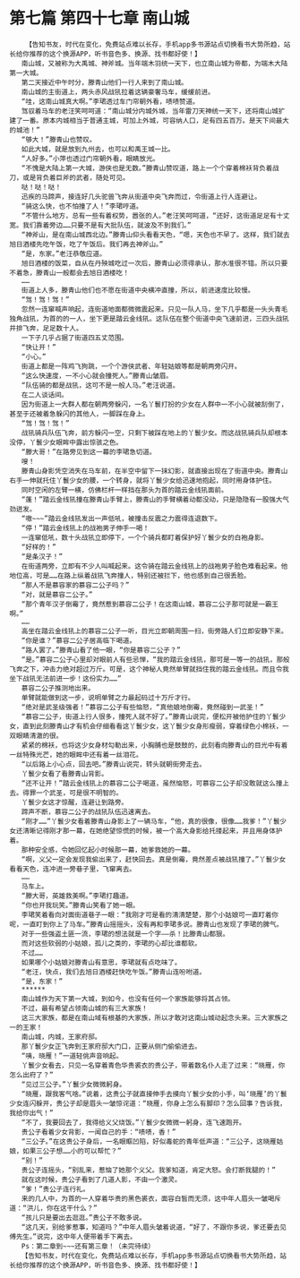 # 第七篇 第四十七章 南山城
        【告知书友，时代在变化，免费站点难以长存，手机app多书源站点切换看书大势所趋，站长给你推荐的这个换源APP，听书音色多、换源、找书都好使！】
       南山城，又被称为大禹城、神斧城。当年端木羽统一天下，也立南山城为帝都，为端木大陆第一大城。
       第二天接近中午时分，滕青山他们一行人来到了南山城。
       南山城的主街道上，两头赤风战犼拉着这辆豪奢马车，缓缓前进。
       “哇，这南山城真大啊。”李珺透过车门帘朝外看，啧啧赞道。
       驾驭着马车的老汪笑呵呵道：“南山城分内城外城，当年雷刀天神统一天下，还将南山城扩建了一番。原本内城相当于普通主城，可加上外城，可容纳人口，足有四五百万。是天下间最大的城池！”
       “够大！”滕青山也赞叹。
       如此大城，就是放到九州去，也可以和禹王城一比。
       “人好多。”小萍也透过门帘朝外看，眼睛放光。
       “不愧是大陆上第一大城，游侠也是无数。”滕青山赞叹道，路上一个个穿着棉袄背负着战刀，或是背负着巨斧的武者，随处可见。
       哒！哒！哒！
       迅疾的马蹄声，接连好几头驼兽飞奔从街道中央飞奔而过，令街道上行人连避让。
       “骑这么快，也不怕撞了人！”李珺哼道。
       “不管什么地方，总有一些有着权势，嚣张的人。”老汪笑呵呵道，“还好，这街道足足有十丈宽。我们靠着旁边……只要不是有大批队伍，就波及不到我们。”
       “神斧山，是在南山城西北边。”滕青山仰头看看天色，“嗯，天色也不早了。这样，我们就去旭日酒楼先吃午饭，吃了午饭后。我们再去神斧山。”
       “是，东家。”老汪恭敬应道。
       旭日酒楼的饭菜，自从在丹殃城吃过一次后，滕青山必须得承认，那水准很不错。所以只要不着急，滕青山一般都会去旭日酒楼吃！
       ……
       街道上人多，滕青山他们也不愿在街道中央横冲直撞，所以，前进速度比较慢。
       “驾！驾！驾！”
       忽然一连窜喊声响起，连街道地面都微微震起来。只见一队人马，坐下几乎都是一头头青毛独角战犼，为首的的一人，坐下更是踏云金线犼。这队伍在整个街道中央飞速前进，三四头战犼并排飞奔，足足数十人。
       一下子几乎占据了街道四五丈范围。
       “快让开！”
       “小心。”
       街道上都是一阵鸡飞狗跳，一个个游侠武者、年轻姑娘等都是朝两旁闪开。
       “这么快速度，一不小心就会撞死人。”滕青山皱眉。
       “队伍骑的都是战犼，这可不是一般人马。”老汪说道。
       在二人谈话间。
       因为街道上一大群人都在朝两旁躲闪，一名丫鬟打扮的少女在人群中一不小心就被刮倒了，甚至于还被着急躲闪的其他人，一脚踩在身上。
       “驾！驾！驾！”
       战犼骑兵队伍飞奔，前方躲闪一空，只剩下被踩在地上的丫鬟少女。而这战犼骑兵队却根本没停，丫鬟少女眼眸中露出惊骇之色。
       “滕大哥！”在路旁见到这一幕的李珺急切道。
       嗖！
       滕青山身影凭空消失在马车前，在半空中留下一抹幻影，就直接出现在了街道中央。滕青山右手一伸就托住丫鬟少女的腰，一个转身，就将丫鬟少女给迅速地抱起，同时用身体护住。
       同时空闲的左臂一横，仿佛栏杆一样挡在那头为首的踏云金线犼面前。
       “蓬！”踏云金线犼撞在滕青山手臂上，滕青山的手臂横着动都没动，只是隐隐有一股强大气劲迸发。
       “嗷~~~”踏云金线犼发出一声低吼，被撞击反震之力震得连退数下。
       “停！”踏云金线犼上的战袍男子伸手一喝！
       一连窜低吼，数十头战犼立即停下，一个个骑兵都盯着保护好丫鬟少女的白袍身影。
       “好样的！”
       “是条汉子！”
       在街道两旁，立即有不少人叫喊起来。这令骑在踏云金线犼上的战袍男子脸色难看起来。他地位高，可是……在路上纵着战犼飞奔撞人，特别还被拦下，他也感到自己很丢脸。
       “那人不是慕容家的慕容二公子吗？”
       “对，就是慕容二公子。”
       “那个青年汉子倒霉了，竟然惹到慕容二公子！在这南山城，慕容二公子那可就是一霸王啊。”
       ……
       高坐在踏云金线犼上的慕容二公子一听，目光立即朝周围一扫，街旁路人们立即安静下来。
       “你是谁？”慕容二公子居高临下喝道。
       “路人罢了。”滕青山看了他一眼，“你是慕容二公子？”
       “是。”慕容二公子心里却对眼前人有些忌惮，“我的踏云金线犼，那可是一等一的战犼，那般飞奔之下，冲击力绝对超过万斤。可是，这个神秘人竟然单臂就挡住我的踏云金线犼。而且令我坐下战犼无法前进一步！这份实力……”
       慕容二公子推测地出来。
       单臂就能做到这一步，说明单臂之力最起码过十万斤才行。
       “绝对是武圣级强者！”慕容二公子有些恼怒，“真他娘地倒霉，竟然碰到一武圣！”
       “慕容二公子，街道上行人很多，撞死人就不好了。”滕青山说完，便松开被他护住的丫鬟少女，直到此刻滕青山才有机会仔细看看这丫鬟少女，这丫鬟少女身形瘦弱，穿着绿色小棉袄，一双眼睛清澈的很。
       紧紧的棉袄，也将这少女身材勾勒出来，小胸脯也是鼓鼓的，此刻看向滕青山的目光中有着一丝特殊光芒，她的眼眸中还有着一丝泪花。
       “以后路上小心点，回去吧。”滕青山说完，转头就朝街旁走去。
       丫鬟少女看了看滕青山背影。
       “还不让开！”踏云金线犼上的慕容二公子喝道，虽然恼怒，可慕容二公子却没敢就这么撞上去。得罪一个武圣，可是很不明智的。
       丫鬟少女这才惊醒，连避让到路旁。
       蹄声不断，慕容二公子的战犼队伍迅速离去。
       “刚才……”丫鬟少女看着滕青山身影上了一辆马车，“他，真的很像，很像……我爹！”丫鬟少女还清晰记得刚才那一幕，在她绝望惊慌的时候，被一个高大身影给托搂起来，并且用身体护着。
       那种安全感，令她回忆起小时候那一幕，她爹救她的一幕。
       “啊，义父一定会发现我偷出来了，赶快回去。真是倒霉，竟然差点被战犼撞了。”丫鬟少女看看天色，连冲进一旁巷子里，飞窜离去。
       ……
       马车上。
       “滕大哥，英雄救美啊。”李珺打趣道。
       “你也开我玩笑。”滕青山笑看了她一眼。
       李珺笑着看向对面街道巷子一眼：“我刚才可是看的清清楚楚，那个小姑娘可一直盯着你呢，一直盯到你上了马车。”滕青山摇摇头，没有再和李珺多说。滕青山也发现了李珺的脾气。
       对于一些强盗土匪一流，李珺的想法就是一个字——杀！比滕青山都狠。
       而对这些软弱的小姑娘，孤儿之类的，李珺的心却比谁都软。
       不过……
       如果哪个小姑娘对滕青山有意思，李珺就有点吃味了。
       “老汪，快点，我们去旭日酒楼赶快吃午饭。”滕青山连吩咐道。
       “是，东家！”
       ******
       南山城作为天下第一大城，到如今，也没有任何一个家族能够将其占领。
       不过，最有希望占领南山城的有三大家族！
       这三大家族，都是在南山域有根基的大家族，所以才敢对这南山城动起念头来。三大家族之一的王家！
       南山城，内城，王家府邸。
       那丫鬟少女正飞奔到王家府邸大门口，正要从侧门偷偷进去。
       “咦，晓雁！”一道轻佻声音响起。
       丫鬟少女看去，只见一名穿着青色华贵裘衣的贵公子，带着数名仆人走了过来：“晓雁，你怎么出府了？”
       “见过三公子。”丫鬟少女微微躬身。
       “晓雁，跟我客气啥。”说着，这贵公子就直接伸手去摸向丫鬟少女的小手，叫‘晓雁’的丫鬟少女连闪躲开，贵公子却是眉头一皱惊诧道：“晓雁，你身上怎么有脚印？怎么回事？告诉我，我给你出气！”
       “不了，我要回去了，我得给义父烧饭。”丫鬟少女微微一躬身，连飞速跑开。
       贵公子看着少女背影，一闻自己的手：“啧啧，香！”
       “三公子。”在这贵公子身后，一名眼眶凹陷，好似毒蛇的青年低声道：“三公子，这晓雁姑娘，如果三公子想……小的可以帮忙？”
       “别！”
       贵公子连摇头，“别乱来，惹恼了她那个义父。我爹知道，肯定大怒。会打断我腿的！”
       就在这时候，贵公子看到了几道人影，不由一个激灵。
       “爹！”贵公子连行礼。
       来的几人中，为首的一人穿着华贵的黑色裘衣，面容白皙而无须，这中年人眉头一皱喝斥道：“洪儿，你在这干什么？”
       “孩儿只是要出去逛逛。”贵公子不敢多说。
       “这几天，别给爹惹事，知道吗？”中年人眉头皱着说道，“好了，不跟你多说，爹还要去见傅先生。”说完，这中年人便带着手下离去。
       Ps：第二章到~~~还有第三章！（未完待续）
       【告知书友，时代在变化，免费站点难以长存，手机app多书源站点切换看书大势所趋，站长给你推荐的这个换源APP，听书音色多、换源、找书都好使！】